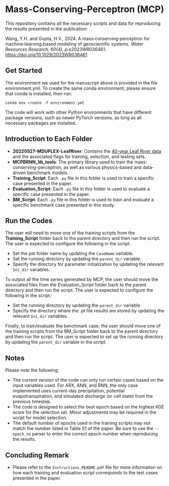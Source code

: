 # Mass-Conserving-Perceptron (MCP)

This repository contains all the necessary scripts and data for reproducing the results presented in the publication: 

Wang, Y.H. and Gupta, H.V., 2024. A mass‐conserving‐perceptron for machine‐learning‐based modeling of geoscientific systems. *Water Resources Research, 60(4), p.e2023WR036461*. https://doi.org/10.1029/2023WR036461

## Get Started

The environment we used for the manuscript above is provided in the file environment.yml. To create the same conda environment, please ensure that conda is installed, then run:

```
conda env create -f environment.yml
```

The code will work with other Python environments that have different package versions, such as newer PyTorch versions, as long as all necessary packages are installed.

## Introduction to Each Folder

* **20220527-MDUPLEX-LeafRiver**:
  Contains the [40-year Leaf River data](https://agupubs.onlinelibrary.wiley.com/doi/10.1029/WR019i001p00251) and the associated flags for training, selection, and testing sets.
* **MCPBRNN_lib_tools**:
  The primary library used to train the mass-conserving-perceptron, as well as various physics-based and data-driven benchmark models.
* **Training_Script**: 
  Each ```.py``` file in this folder is used to train a specific case presented in the paper.
* **Evaluation_Script**:
  Each ```.py``` file in this folder is used to evaluate a specific case presented in the paper.
* **BM_Script**:
  Each ```.py``` file in this folder is used to train and evaluate a specific benchmark case presented in this study.
  
## Run the Codes

The user will need to move one of the training scripts from the **Training_Script** folder back to the parent directory and then run the script. The user is expected to configure the following in the script:
* Set the job folder name by updating the ```CaseName``` variable.
* Set the running directory by updating the ```parent_dir``` variable.
* Specify the directory for parameter initialization by updating the relevant ```Ini_dir``` variables.

To output all the time series generated by MCP, the user should move the associated files from the Evaluation_Script folder back to the parent directory and then run the script. The user is expected to configure the following in the script:

* Set the running directory by updating the ```parent_dir``` variable.
* Specify the directory where the .pt file results are stored by updating the relevant ```Ini_dir``` variables.

Finally, to train/evaluate the benchmark case, the user should move one of the training scripts from the BM_Script folder back to the parent directory and then run the script. The user is expected to set up the running directory by updating the ```parent_dir``` variable in the script.

## Notes

Please note the following:
* The current version of the code can only run certain cases based on the input variables used. For ARX, ANN, and RNN, the only case implemented uses current-day precipitation, potential evapotranspiration, and simulated discharge (or cell state) from the previous timestep.
* The code is designed to select the best epoch based on the highest KGE score for the selection set. Minor adjustments may be required in the script for model selection.
* The default number of epochs used in the training scripts may not match the number listed in Table S1 of the paper. Be sure to use the ```--epoch_no``` parser to enter the correct epoch number when reproducing the results.

## Concluding Remark

* Please refer to the ```Instructions_README.pdf``` file for more information on how each training and evaluation script corresponds to the test cases presented in the paper.
